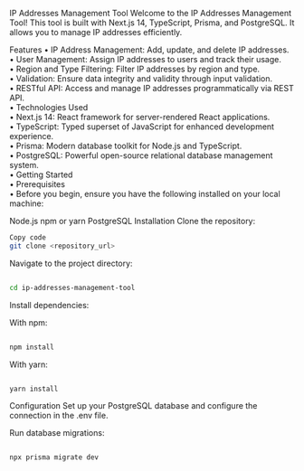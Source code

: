 IP Addresses Management Tool
Welcome to the IP Addresses Management Tool! This tool is built with Next.js 14, TypeScript, Prisma, and PostgreSQL. It allows you to manage IP addresses efficiently.

Features
• IP Address Management: Add, update, and delete IP addresses. <br/>
• User Management: Assign IP addresses to users and track their usage. <br/>
• Region and Type Filtering: Filter IP addresses by region and type. <br/>
• Validation: Ensure data integrity and validity through input validation. <br/>
• RESTful API: Access and manage IP addresses programmatically via REST API. <br/>
• Technologies Used <br/>
• Next.js 14: React framework for server-rendered React applications. <br/>
• TypeScript: Typed superset of JavaScript for enhanced development experience. <br/>
• Prisma: Modern database toolkit for Node.js and TypeScript. <br/>
• PostgreSQL: Powerful open-source relational database management system. <br/>
• Getting Started <br/>
• Prerequisites <br/>
• Before you begin, ensure you have the following installed on your local machine: <br/>

Node.js
npm or yarn
PostgreSQL
Installation
Clone the repository:

```bash
Copy code
git clone <repository_url>
```
Navigate to the project directory:

```bash

cd ip-addresses-management-tool
```
Install dependencies:

With npm:
```bash

npm install
```

With yarn:

```bash

yarn install
```

Configuration
Set up your PostgreSQL database and configure the connection in the .env file.

Run database migrations:

```bash

npx prisma migrate dev
```
